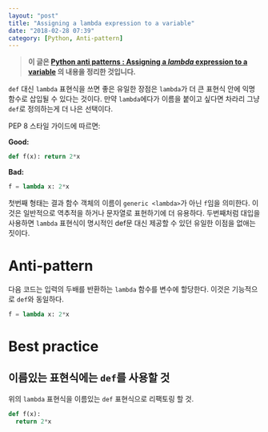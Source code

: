 ```yaml
---
layout: "post"
title: "Assigning a lambda expression to a variable"
date: "2018-02-28 07:39"
category: [Python, Anti-pattern]
---
```


>**이 글은 [Python anti patterns : Assigning a <i>lambda</i> expression to a variable](https://docs.quantifiedcode.com/python-anti-patterns/correctness/assigning_a_lambda_to_a_variable.html) 의 내용을 정리한 것입니다.**

`def` 대신 `lambda` 표현식을 쓰면 좋은 유일한 장점은 `lambda`가 더 큰 표현식 안에 익명함수로 삽입될 수 있다는 것이다. 만약 `lambda`에다가 이름을 붙이고 싶다면 차라리 그냥 `def`로 정의하는게 더 나은 선택이다.

PEP 8 스타일 가이드에 따르면:

**Good:**
```python
def f(x): return 2*x
```

**Bad:**
```python
f = lambda x: 2*x
```

첫번째 형태는 결과 함수 객체의 이름이 `generic <lambda>`가 아닌 `f`임을 의미한다. 이것은 일반적으로 역추적을 하거나 문자열로 표현하기에 더 유용하다. 두번째처럼 대입을 사용하면 `lambda` 표현식이 명시적인 def문 대신 제공할 수 있던 유일한 이점을 없애는 짓이다.

# Anti-pattern

다음 코드는 입력의 두배를 반환하는 `lambda` 함수를 변수에 할당한다. 이것은 기능적으로 `def`와 동일하다.
```python
f = lambda x: 2*x
```

# Best practice

## 이름있는 표현식에는 `def`를 사용할 것

위의 `lambda` 표현식을 이름있는 `def` 표현식으로 리팩토링 할 것.
```python
def f(x):
  return 2*x
```